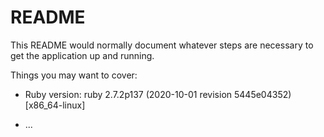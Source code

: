 # README

This README would normally document whatever steps are necessary to get the
application up and running.

Things you may want to cover:

* Ruby version: ruby 2.7.2p137 (2020-10-01 revision 5445e04352) [x86_64-linux]

* ...
